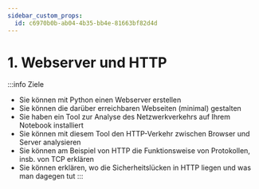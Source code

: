 ```yaml
---
sidebar_custom_props:
  id: c6970b0b-ab04-4b35-bb4e-81663bf82d4d
---
```

# 1. Webserver und HTTP

:::info Ziele
- Sie können mit Python einen Webserver erstellen
- Sie können die darüber erreichbaren Webseiten (minimal) gestalten
- Sie haben ein Tool zur Analyse des Netzwerkverkehrs auf Ihrem Notebook installiert
- Sie können mit diesem Tool den HTTP-Verkehr zwischen Browser und Server analysieren
- Sie können am Beispiel von HTTP die Funktionsweise von Protokollen, insb. von TCP erklären
- Sie können erklären, wo die Sicherheitslücken in HTTP liegen und was man dagegen tut
:::

